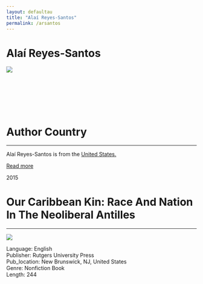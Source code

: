 ```yaml
---
layout: defaultau
title: "Alaí Reyes-Santos"
permalink: /arsantos
---
```

<!-- partial:index.partial.html -->
<div class="content">
    <h1>Alaí Reyes-Santos</h1>
    <div class="quote">
        <div><img src="https://static.wixstatic.com/media/437def_3b39ea9dd66c4a1a92014fd12ea7a80c~mv2.jpg/v1/fill/w_575,h_575,al_c,q_80,usm_0.66_1.00_0.01,enc_auto/AlaiReyesSantos.jpg" class="logo"></div>
    </div>
    <div class="timeline">
        <div style="padding-bottom:100px;"></div>
        <div class="block">
            <div class="date right"><p class="right"></p></div>
            <div class="dot"></div>
            <div class="left first">
            <div class="author_country">
                <h1>Author Country</h1><hr>
          <div class="aclocation">  <p>Alaí Reyes-Santos is from the <a href="http://localhost:4000/1">United States.</a></p></div>
            <div class="acreadmore">    <a href="#" target="_blank">Read more</a></div>
            </div>
            </div>
        </div>
        <div class="block">
            <div class="date left"><p class="left">2015</p></div>
            <div class="dot"></div>
            <div class="right">
                <h1>Our Caribbean Kin: Race And Nation In The Neoliberal Antilles</h1><hr>
                <p><img src="https://books.google.dm/books/publisher/content?id=DmZ0CgAAQBAJ&pg=PP1&img=1&zoom=3&hl=en&sig=ACfU3U3JXmd8_-x31p1xQoWzulUiUhtAmg&w=1280"></p>
                <p>
                Language: English<br/>
                Publisher: Rutgers University Press<br/>
                Pub_location: New Brunswick, NJ, United States<br/>
                Genre: Nonfiction Book<br/>
                Length: 244<br/>                   </p>
            </div>
        </div>
